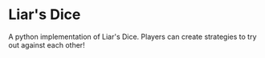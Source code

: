 # Liar's Dice
A python implementation of Liar's Dice. Players can create strategies to try out against each other!
